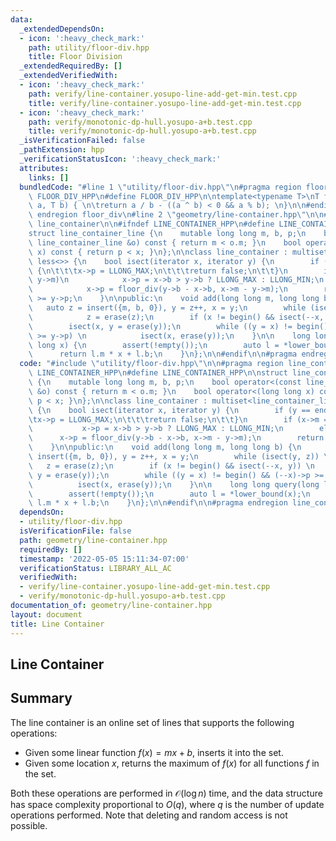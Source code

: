 ```yaml
---
data:
  _extendedDependsOn:
  - icon: ':heavy_check_mark:'
    path: utility/floor-div.hpp
    title: Floor Division
  _extendedRequiredBy: []
  _extendedVerifiedWith:
  - icon: ':heavy_check_mark:'
    path: verify/line-container.yosupo-line-add-get-min.test.cpp
    title: verify/line-container.yosupo-line-add-get-min.test.cpp
  - icon: ':heavy_check_mark:'
    path: verify/monotonic-dp-hull.yosupo-a+b.test.cpp
    title: verify/monotonic-dp-hull.yosupo-a+b.test.cpp
  _isVerificationFailed: false
  _pathExtension: hpp
  _verificationStatusIcon: ':heavy_check_mark:'
  attributes:
    links: []
  bundledCode: "#line 1 \"utility/floor-div.hpp\"\n#pragma region floor_div\n\n#ifndef\
    \ FLOOR_DIV_HPP\n#define FLOOR_DIV_HPP\n\ntemplate<typename T>\nT floor_div(T\
    \ a, T b) { \n\treturn a / b - ((a ^ b) < 0 && a % b); \n}\n\n#endif\n\n#pragma\
    \ endregion floor_div\n#line 2 \"geometry/line-container.hpp\"\n\n#pragma region\
    \ line_container\n\n#ifndef LINE_CONTAINER_HPP\n#define LINE_CONTAINER_HPP\n\n\
    struct line_container_line {\n    mutable long long m, b, p;\n    bool operator<(const\
    \ line_container_line &o) const { return m < o.m; }\n    bool operator<(long long\
    \ x) const { return p < x; }\n};\n\nclass line_container : multiset<line_container_line,\
    \ less<>> {\n    bool isect(iterator x, iterator y) {\n        if (y == end())\
    \ {\n\t\t\tx->p = LLONG_MAX;\n\t\t\treturn false;\n\t\t}\n        if (x->m ==\
    \ y->m)\n            x->p = x->b > y->b ? LLONG_MAX : LLONG_MIN;\n        else\n\
    \            x->p = floor_div(y->b - x->b, x->m - y->m);\n        return x->p\
    \ >= y->p;\n    }\n\npublic:\n    void add(long long m, long long b) {\n     \
    \   auto z = insert({m, b, 0}), y = z++, x = y;\n        while (isect(y, z)) \n\
    \            z = erase(z);\n        if (x != begin() && isect(--x, y)) \n    \
    \        isect(x, y = erase(y));\n        while ((y = x) != begin() && (--x)->p\
    \ >= y->p) \n            isect(x, erase(y));\n    }\n\n    long long query(long\
    \ long x) {\n        assert(!empty());\n        auto l = *lower_bound(x);\n  \
    \      return l.m * x + l.b;\n    }\n};\n\n#endif\n\n#pragma endregion line_container\n"
  code: "#include \"utility/floor-div.hpp\"\n\n#pragma region line_container\n\n#ifndef\
    \ LINE_CONTAINER_HPP\n#define LINE_CONTAINER_HPP\n\nstruct line_container_line\
    \ {\n    mutable long long m, b, p;\n    bool operator<(const line_container_line\
    \ &o) const { return m < o.m; }\n    bool operator<(long long x) const { return\
    \ p < x; }\n};\n\nclass line_container : multiset<line_container_line, less<>>\
    \ {\n    bool isect(iterator x, iterator y) {\n        if (y == end()) {\n\t\t\
    \tx->p = LLONG_MAX;\n\t\t\treturn false;\n\t\t}\n        if (x->m == y->m)\n \
    \           x->p = x->b > y->b ? LLONG_MAX : LLONG_MIN;\n        else\n      \
    \      x->p = floor_div(y->b - x->b, x->m - y->m);\n        return x->p >= y->p;\n\
    \    }\n\npublic:\n    void add(long long m, long long b) {\n        auto z =\
    \ insert({m, b, 0}), y = z++, x = y;\n        while (isect(y, z)) \n         \
    \   z = erase(z);\n        if (x != begin() && isect(--x, y)) \n            isect(x,\
    \ y = erase(y));\n        while ((y = x) != begin() && (--x)->p >= y->p) \n  \
    \          isect(x, erase(y));\n    }\n\n    long long query(long long x) {\n\
    \        assert(!empty());\n        auto l = *lower_bound(x);\n        return\
    \ l.m * x + l.b;\n    }\n};\n\n#endif\n\n#pragma endregion line_container"
  dependsOn:
  - utility/floor-div.hpp
  isVerificationFile: false
  path: geometry/line-container.hpp
  requiredBy: []
  timestamp: '2022-05-05 15:11:34-07:00'
  verificationStatus: LIBRARY_ALL_AC
  verifiedWith:
  - verify/line-container.yosupo-line-add-get-min.test.cpp
  - verify/monotonic-dp-hull.yosupo-a+b.test.cpp
documentation_of: geometry/line-container.hpp
layout: document
title: Line Container
---
```


## Line Container

## Summary
The line container is an online set of lines that supports the following operations:
- Given some linear function $f(x) = mx + b$, inserts it into the set.
- Given some location $x$, returns the maximum of $f(x)$ for all functions $f$ in the set. 

Both these operations are performed in $\mathcal{O}(\log n)$ time, and the data structure has space complexity proportional to $O(q)$, where $q$ is the number of update operations performed. Note that deleting and random access is not possible. 